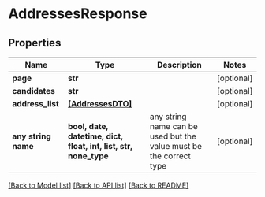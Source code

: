 # AddressesResponse


## Properties
Name | Type | Description | Notes
------------ | ------------- | ------------- | -------------
**page** | **str** |  | [optional] 
**candidates** | **str** |  | [optional] 
**address_list** | [**[AddressesDTO]**](AddressesDTO.md) |  | [optional] 
**any string name** | **bool, date, datetime, dict, float, int, list, str, none_type** | any string name can be used but the value must be the correct type | [optional]

[[Back to Model list]](../README.md#documentation-for-models) [[Back to API list]](../README.md#documentation-for-api-endpoints) [[Back to README]](../README.md)


